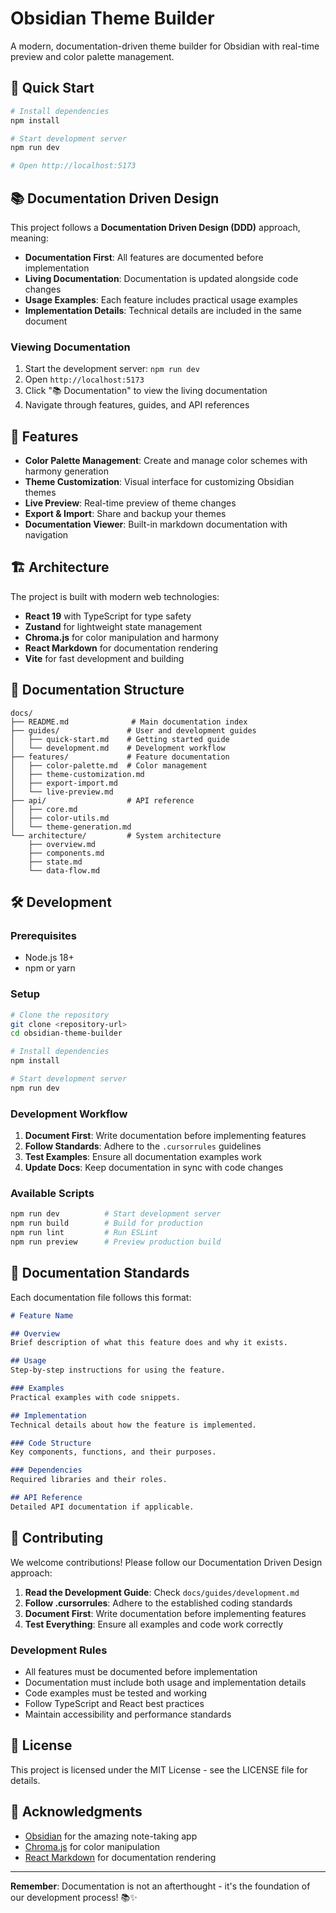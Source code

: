 # Obsidian Theme Builder

A modern, documentation-driven theme builder for Obsidian with real-time preview and color palette management.

## 🚀 Quick Start

```bash
# Install dependencies
npm install

# Start development server
npm run dev

# Open http://localhost:5173
```

## 📚 Documentation Driven Design

This project follows a **Documentation Driven Design (DDD)** approach, meaning:

- **Documentation First**: All features are documented before implementation
- **Living Documentation**: Documentation is updated alongside code changes
- **Usage Examples**: Each feature includes practical usage examples
- **Implementation Details**: Technical details are included in the same document

### Viewing Documentation

1. Start the development server: `npm run dev`
2. Open `http://localhost:5173`
3. Click "📚 Documentation" to view the living documentation
4. Navigate through features, guides, and API references

## 🎨 Features

- **Color Palette Management**: Create and manage color schemes with harmony generation
- **Theme Customization**: Visual interface for customizing Obsidian themes
- **Live Preview**: Real-time preview of theme changes
- **Export & Import**: Share and backup your themes
- **Documentation Viewer**: Built-in markdown documentation with navigation

## 🏗️ Architecture

The project is built with modern web technologies:

- **React 19** with TypeScript for type safety
- **Zustand** for lightweight state management
- **Chroma.js** for color manipulation and harmony
- **React Markdown** for documentation rendering
- **Vite** for fast development and building

## 📖 Documentation Structure

```
docs/
├── README.md              # Main documentation index
├── guides/               # User and development guides
│   ├── quick-start.md    # Getting started guide
│   └── development.md    # Development workflow
├── features/             # Feature documentation
│   ├── color-palette.md  # Color management
│   ├── theme-customization.md
│   ├── export-import.md
│   └── live-preview.md
├── api/                  # API reference
│   ├── core.md
│   ├── color-utils.md
│   └── theme-generation.md
└── architecture/         # System architecture
    ├── overview.md
    ├── components.md
    ├── state.md
    └── data-flow.md
```

## 🛠️ Development

### Prerequisites

- Node.js 18+ 
- npm or yarn

### Setup

```bash
# Clone the repository
git clone <repository-url>
cd obsidian-theme-builder

# Install dependencies
npm install

# Start development server
npm run dev
```

### Development Workflow

1. **Document First**: Write documentation before implementing features
2. **Follow Standards**: Adhere to the `.cursorrules` guidelines
3. **Test Examples**: Ensure all documentation examples work
4. **Update Docs**: Keep documentation in sync with code changes

### Available Scripts

```bash
npm run dev          # Start development server
npm run build        # Build for production
npm run lint         # Run ESLint
npm run preview      # Preview production build
```

## 📝 Documentation Standards

Each documentation file follows this format:

```markdown
# Feature Name

## Overview
Brief description of what this feature does and why it exists.

## Usage
Step-by-step instructions for using the feature.

### Examples
Practical examples with code snippets.

## Implementation
Technical details about how the feature is implemented.

### Code Structure
Key components, functions, and their purposes.

### Dependencies
Required libraries and their roles.

## API Reference
Detailed API documentation if applicable.
```

## 🤝 Contributing

We welcome contributions! Please follow our Documentation Driven Design approach:

1. **Read the Development Guide**: Check `docs/guides/development.md`
2. **Follow .cursorrules**: Adhere to the established coding standards
3. **Document First**: Write documentation before implementing features
4. **Test Everything**: Ensure all examples and code work correctly

### Development Rules

- All features must be documented before implementation
- Documentation must include both usage and implementation details
- Code examples must be tested and working
- Follow TypeScript and React best practices
- Maintain accessibility and performance standards

## 📄 License

This project is licensed under the MIT License - see the LICENSE file for details.

## 🙏 Acknowledgments

- [Obsidian](https://obsidian.md/) for the amazing note-taking app
- [Chroma.js](https://gka.github.io/chroma.js/) for color manipulation
- [React Markdown](https://github.com/remarkjs/react-markdown) for documentation rendering

---

**Remember**: Documentation is not an afterthought - it's the foundation of our development process! 📚✨
